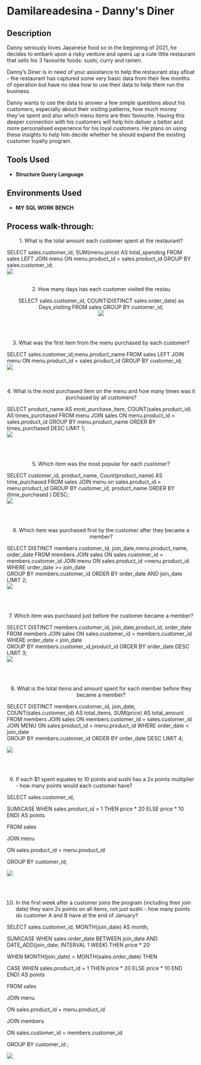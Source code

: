 
<h1>Damilareadesina - Danny's Diner </h1>

<h2>Description</h2>
Danny seriously loves Japanese food so in the beginning of 2021, he decides to embark upon a risky venture and opens up a cute little restaurant that sells his 3 favourite foods: sushi, curry and ramen.

Danny’s Diner is in need of your assistance to help the restaurant stay afloat - the restaurant has captured some very basic data from their few months of operation but have no idea how to use their data to help them run the business. 


Danny wants to use the data to answer a few simple questions about his customers, especially about their visiting patterns, how much money they’ve spent and also which menu items are their favourite. Having this deeper connection with his customers will help him deliver a better and more personalised experience for his loyal customers. He plans on using these insights to help him decide whether he should expand the existing customer loyalty program.
<br />


<h2>Tools Used</h2>

- <b>Structure Query Language </b>



<h2>Environments Used </h2>

- <b>MY SQL WORK BENCH </b>

<h2>Process walk-through:</h2>


  <p align="center"> 
   1. What is the total amount each customer spent at the restaurant?

SELECT sales.customer_id, SUM(menu.price) AS total_spending
FROM sales
LEFT JOIN menu 
	ON menu.product_id = sales.product_id
    GROUP BY sales.customer_id; <br />
	<img src="https://github.com/Damilareadesina/Dannys-Diner/assets/126564128/7b6726a3-3e71-4091-87a3-4cd3da8b70d4.jpg"/>
<br />
<br />

<p align="center">
 2. How many days has each customer visited the restau
<p align="center">
SELECT sales.customer_id, 
    COUNT(DISTINCT sales.order_date) as Days_visiting
    FROM sales
    GROUP BY customer_id; <br />
<img src="https://github.com/Damilareadesina/Dannys-Diner/assets/126564128/6eb453d9-6e9c-48bc-8633-e592066e2db1.JPG"/>
  <p align="center"> 
<br />
<br />  
<p align="center"> 
3. What was the first item from the menu purchased by each customer?
   
SELECT sales.customer_id,menu.product_name
   FROM sales
   LEFT JOIN menu
   ON menu.product_id = sales.product_id
    GROUP BY customer_id; <br />
<img src="https://github.com/Damilareadesina/Dannys-Diner/assets/126564128/940e5e48-b356-4730-8005-71c5e5bbe561.JPG"/>
  <p align="center"> 
 <br />
<br />
 4. What is the most purchased item on the menu and how many times was it purchased by all customers?

SELECT product_name AS most_purchase_item, 
COUNT(sales.product_id) AS times_purchased
FROM menu 
JOIN sales 
ON menu.product_id = sales.product_id
GROUP BY menu.product_name
ORDER BY times_purchased DESC
LIMIT 1;<br />
<img src="https://github.com/Damilareadesina/Dannys-Diner/assets/126564128/ea943337-56e6-4d13-987a-4a64967d8d9c.JPG"/>
  <p align="center"> 
 <br />
<br />

<p align="center">
 5. Which item was the most popular for each customer?

SELECT customer_id, product_name, 
Count(product_name) AS time_purchased
FROM sales
JOIN menu 
on sales.product_id = menu.product_id
GROUP BY customer_id, product_name
ORDER BY (time_purchased ) DESC;<br />
 <img src="https://github.com/Damilareadesina/Dannys-Diner/assets/126564128/1f4eab7b-3672-483b-8a93-8dcdfb78dd8a.JPG"/>
  <p align="center"> 
<br />
<br />
<p align="center">
 6. Which item was purchased first by the customer after they became a member?

SELECT DISTINCT members.customer_id, join_date,menu.product_name, order_date
FROM members
JOIN sales
ON sales.customer_id = members.customer_id
JOIN menu
ON sales.product_id =menu.product_id
WHERE order_date >= join_date  
GROUP BY members.customer_id
ORDER BY order_date AND join_date
LIMIT 2;<br />
<img src="https://github.com/Damilareadesina/Dannys-Diner/assets/126564128/635e67f9-e9cd-4679-be35-6ee89d9c4b47.JPG"/>
  <p align="center"> 
<br />
<br />
<p align="center">
 7. Which item was purchased just before the customer became a member?

SELECT DISTINCT members.customer_id, join_date,product_id, order_date
FROM members
JOIN sales
ON sales.customer_id = members.customer_id
WHERE order_date < join_date  
GROUP BY members.customer_id,product_id
ORDER BY order_date DESC
LIMIT 3;<br />
<img src="https://github.com/Damilareadesina/Dannys-Diner/assets/126564128/e29f9af8-7252-46d2-8c59-f8f6150ec870.JPG"/>
  <p align="center"> 
<br />
<br />
<p align="center">
 8. What is the total items and amount spent for each member before they became a member?

SELECT DISTINCT members.customer_id, join_date, COUNT(sales.customer_id) AS total_items, SUM(price) AS total_amount
FROM members
JOIN sales
ON members.customer_id = sales.customer_id
JOIN MENU 
ON sales.product_id = menu.product_id
WHERE order_date < join_date  
GROUP BY members.customer_id
ORDER BY order_date DESC
LIMIT 4;<br />

<img src="https://github.com/Damilareadesina/Dannys-Diner/assets/126564128/e82d253a-1ec9-4048-9cf4-5b5fe60fc3a4.JPG"/>
  <p align="center"> 
<br />
<br />
 <p align="center">

9.  If each $1 spent equates to 10 points and sushi has a 2x points multiplier - how many points would each customer have?

SELECT sales.customer_id,  

SUM(CASE WHEN sales.product_id = 1 THEN price * 20 ELSE price * 10 END) AS points

FROM sales

JOIN menu

ON sales.product_id = menu.product_id

 GROUP BY customer_id;

<img src="https://github.com/Damilareadesina/Dannys-Diner/assets/126564128/53eea35e-1989-4e17-b3dc-e0ae98f4cde3.JPG"/>
  <p align="center">
<br />
<br />
<p align="center">


10. In the first week after a customer joins the program (including their join date) they earn 2x points on all items, not just sushi - how many points do customer A and B have at the end of January?

SELECT sales.customer_id, MONTH(join_date) AS month,

SUM(CASE WHEN sales.order_date BETWEEN join_date AND DATE_ADD(join_date, INTERVAL 1 WEEK) THEN price * 20 

WHEN MONTH(join_date) = MONTH(sales.order_date) THEN 

CASE WHEN sales.product_id = 1 THEN price * 20 ELSE price * 10 END END)  AS points 

FROM sales

JOIN menu

ON sales.product_id = menu.product_id

JOIN members

ON sales.customer_id = members.customer_id

GROUP BY customer_id ;

<img src="https://github.com/Damilareadesina/Dannys-Diner/assets/126564128/3a55d93d-b1da-4375-89e2-285807c96157.JPG"/>
  <p align="center">

<br />
<br />
